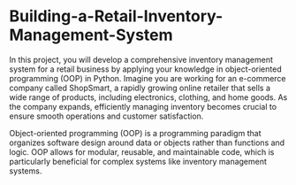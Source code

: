 # Building-a-Retail-Inventory-Management-System

In this project, you will develop a comprehensive inventory management system for a retail business by applying your knowledge in object-oriented programming (OOP) in Python. Imagine you are working for an e-commerce company called ShopSmart, a rapidly growing online retailer that sells a wide range of products, including electronics, clothing, and home goods. As the company expands, efficiently managing inventory becomes crucial to ensure smooth operations and customer satisfaction.

Object-oriented programming (OOP) is a programming paradigm that organizes software design around data or objects rather than functions and logic. OOP allows for modular, reusable, and maintainable code, which is particularly beneficial for complex systems like inventory management systems.
